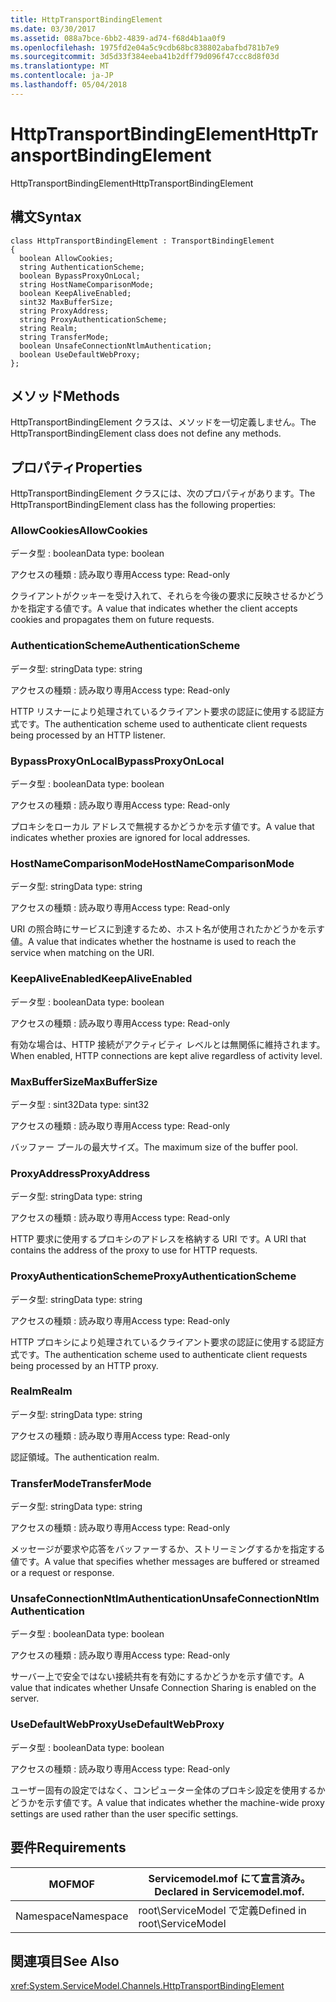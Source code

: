 ```yaml
---
title: HttpTransportBindingElement
ms.date: 03/30/2017
ms.assetid: 088a7bce-6bb2-4839-ad74-f68d4b1aa0f9
ms.openlocfilehash: 1975fd2e04a5c9cdb68bc838802abafbd781b7e9
ms.sourcegitcommit: 3d5d33f384eeba41b2dff79d096f47ccc8d8f03d
ms.translationtype: MT
ms.contentlocale: ja-JP
ms.lasthandoff: 05/04/2018
---
```

# <a name="httptransportbindingelement"></a><span data-ttu-id="0b9d3-102">HttpTransportBindingElement</span><span class="sxs-lookup"><span data-stu-id="0b9d3-102">HttpTransportBindingElement</span></span>
<span data-ttu-id="0b9d3-103">HttpTransportBindingElement</span><span class="sxs-lookup"><span data-stu-id="0b9d3-103">HttpTransportBindingElement</span></span>  
  
## <a name="syntax"></a><span data-ttu-id="0b9d3-104">構文</span><span class="sxs-lookup"><span data-stu-id="0b9d3-104">Syntax</span></span>  
  
```  
class HttpTransportBindingElement : TransportBindingElement  
{  
  boolean AllowCookies;  
  string AuthenticationScheme;  
  boolean BypassProxyOnLocal;  
  string HostNameComparisonMode;  
  boolean KeepAliveEnabled;  
  sint32 MaxBufferSize;  
  string ProxyAddress;  
  string ProxyAuthenticationScheme;  
  string Realm;  
  string TransferMode;  
  boolean UnsafeConnectionNtlmAuthentication;  
  boolean UseDefaultWebProxy;  
};  
```  
  
## <a name="methods"></a><span data-ttu-id="0b9d3-105">メソッド</span><span class="sxs-lookup"><span data-stu-id="0b9d3-105">Methods</span></span>  
 <span data-ttu-id="0b9d3-106">HttpTransportBindingElement クラスは、メソッドを一切定義しません。</span><span class="sxs-lookup"><span data-stu-id="0b9d3-106">The HttpTransportBindingElement class does not define any methods.</span></span>  
  
## <a name="properties"></a><span data-ttu-id="0b9d3-107">プロパティ</span><span class="sxs-lookup"><span data-stu-id="0b9d3-107">Properties</span></span>  
 <span data-ttu-id="0b9d3-108">HttpTransportBindingElement クラスには、次のプロパティがあります。</span><span class="sxs-lookup"><span data-stu-id="0b9d3-108">The HttpTransportBindingElement class has the following properties:</span></span>  
  
### <a name="allowcookies"></a><span data-ttu-id="0b9d3-109">AllowCookies</span><span class="sxs-lookup"><span data-stu-id="0b9d3-109">AllowCookies</span></span>  
 <span data-ttu-id="0b9d3-110">データ型 : boolean</span><span class="sxs-lookup"><span data-stu-id="0b9d3-110">Data type: boolean</span></span>  
  
 <span data-ttu-id="0b9d3-111">アクセスの種類 : 読み取り専用</span><span class="sxs-lookup"><span data-stu-id="0b9d3-111">Access type: Read-only</span></span>  
  
 <span data-ttu-id="0b9d3-112">クライアントがクッキーを受け入れて、それらを今後の要求に反映させるかどうかを指定する値です。</span><span class="sxs-lookup"><span data-stu-id="0b9d3-112">A value that indicates whether the client accepts cookies and propagates them on future requests.</span></span>  
  
### <a name="authenticationscheme"></a><span data-ttu-id="0b9d3-113">AuthenticationScheme</span><span class="sxs-lookup"><span data-stu-id="0b9d3-113">AuthenticationScheme</span></span>  
 <span data-ttu-id="0b9d3-114">データ型: string</span><span class="sxs-lookup"><span data-stu-id="0b9d3-114">Data type: string</span></span>  
  
 <span data-ttu-id="0b9d3-115">アクセスの種類 : 読み取り専用</span><span class="sxs-lookup"><span data-stu-id="0b9d3-115">Access type: Read-only</span></span>  
  
 <span data-ttu-id="0b9d3-116">HTTP リスナーにより処理されているクライアント要求の認証に使用する認証方式です。</span><span class="sxs-lookup"><span data-stu-id="0b9d3-116">The authentication scheme used to authenticate client requests being processed by an HTTP listener.</span></span>  
  
### <a name="bypassproxyonlocal"></a><span data-ttu-id="0b9d3-117">BypassProxyOnLocal</span><span class="sxs-lookup"><span data-stu-id="0b9d3-117">BypassProxyOnLocal</span></span>  
 <span data-ttu-id="0b9d3-118">データ型 : boolean</span><span class="sxs-lookup"><span data-stu-id="0b9d3-118">Data type: boolean</span></span>  
  
 <span data-ttu-id="0b9d3-119">アクセスの種類 : 読み取り専用</span><span class="sxs-lookup"><span data-stu-id="0b9d3-119">Access type: Read-only</span></span>  
  
 <span data-ttu-id="0b9d3-120">プロキシをローカル アドレスで無視するかどうかを示す値です。</span><span class="sxs-lookup"><span data-stu-id="0b9d3-120">A value that indicates whether proxies are ignored for local addresses.</span></span>  
  
### <a name="hostnamecomparisonmode"></a><span data-ttu-id="0b9d3-121">HostNameComparisonMode</span><span class="sxs-lookup"><span data-stu-id="0b9d3-121">HostNameComparisonMode</span></span>  
 <span data-ttu-id="0b9d3-122">データ型: string</span><span class="sxs-lookup"><span data-stu-id="0b9d3-122">Data type: string</span></span>  
  
 <span data-ttu-id="0b9d3-123">アクセスの種類 : 読み取り専用</span><span class="sxs-lookup"><span data-stu-id="0b9d3-123">Access type: Read-only</span></span>  
  
 <span data-ttu-id="0b9d3-124">URI の照合時にサービスに到達するため、ホスト名が使用されたかどうかを示す値。</span><span class="sxs-lookup"><span data-stu-id="0b9d3-124">A value that indicates whether the hostname is used to reach the service when matching on the URI.</span></span>  
  
### <a name="keepaliveenabled"></a><span data-ttu-id="0b9d3-125">KeepAliveEnabled</span><span class="sxs-lookup"><span data-stu-id="0b9d3-125">KeepAliveEnabled</span></span>  
 <span data-ttu-id="0b9d3-126">データ型 : boolean</span><span class="sxs-lookup"><span data-stu-id="0b9d3-126">Data type: boolean</span></span>  
  
 <span data-ttu-id="0b9d3-127">アクセスの種類 : 読み取り専用</span><span class="sxs-lookup"><span data-stu-id="0b9d3-127">Access type: Read-only</span></span>  
  
 <span data-ttu-id="0b9d3-128">有効な場合は、HTTP 接続がアクティビティ レベルとは無関係に維持されます。</span><span class="sxs-lookup"><span data-stu-id="0b9d3-128">When enabled, HTTP connections are kept alive regardless of activity level.</span></span>  
  
### <a name="maxbuffersize"></a><span data-ttu-id="0b9d3-129">MaxBufferSize</span><span class="sxs-lookup"><span data-stu-id="0b9d3-129">MaxBufferSize</span></span>  
 <span data-ttu-id="0b9d3-130">データ型 : sint32</span><span class="sxs-lookup"><span data-stu-id="0b9d3-130">Data type: sint32</span></span>  
  
 <span data-ttu-id="0b9d3-131">アクセスの種類 : 読み取り専用</span><span class="sxs-lookup"><span data-stu-id="0b9d3-131">Access type: Read-only</span></span>  
  
 <span data-ttu-id="0b9d3-132">バッファー プールの最大サイズ。</span><span class="sxs-lookup"><span data-stu-id="0b9d3-132">The maximum size of the buffer pool.</span></span>  
  
### <a name="proxyaddress"></a><span data-ttu-id="0b9d3-133">ProxyAddress</span><span class="sxs-lookup"><span data-stu-id="0b9d3-133">ProxyAddress</span></span>  
 <span data-ttu-id="0b9d3-134">データ型: string</span><span class="sxs-lookup"><span data-stu-id="0b9d3-134">Data type: string</span></span>  
  
 <span data-ttu-id="0b9d3-135">アクセスの種類 : 読み取り専用</span><span class="sxs-lookup"><span data-stu-id="0b9d3-135">Access type: Read-only</span></span>  
  
 <span data-ttu-id="0b9d3-136">HTTP 要求に使用するプロキシのアドレスを格納する URI です。</span><span class="sxs-lookup"><span data-stu-id="0b9d3-136">A URI that contains the address of the proxy to use for HTTP requests.</span></span>  
  
### <a name="proxyauthenticationscheme"></a><span data-ttu-id="0b9d3-137">ProxyAuthenticationScheme</span><span class="sxs-lookup"><span data-stu-id="0b9d3-137">ProxyAuthenticationScheme</span></span>  
 <span data-ttu-id="0b9d3-138">データ型: string</span><span class="sxs-lookup"><span data-stu-id="0b9d3-138">Data type: string</span></span>  
  
 <span data-ttu-id="0b9d3-139">アクセスの種類 : 読み取り専用</span><span class="sxs-lookup"><span data-stu-id="0b9d3-139">Access type: Read-only</span></span>  
  
 <span data-ttu-id="0b9d3-140">HTTP プロキシにより処理されているクライアント要求の認証に使用する認証方式です。</span><span class="sxs-lookup"><span data-stu-id="0b9d3-140">The authentication scheme used to authenticate client requests being processed by an HTTP proxy.</span></span>  
  
### <a name="realm"></a><span data-ttu-id="0b9d3-141">Realm</span><span class="sxs-lookup"><span data-stu-id="0b9d3-141">Realm</span></span>  
 <span data-ttu-id="0b9d3-142">データ型: string</span><span class="sxs-lookup"><span data-stu-id="0b9d3-142">Data type: string</span></span>  
  
 <span data-ttu-id="0b9d3-143">アクセスの種類 : 読み取り専用</span><span class="sxs-lookup"><span data-stu-id="0b9d3-143">Access type: Read-only</span></span>  
  
 <span data-ttu-id="0b9d3-144">認証領域。</span><span class="sxs-lookup"><span data-stu-id="0b9d3-144">The authentication realm.</span></span>  
  
### <a name="transfermode"></a><span data-ttu-id="0b9d3-145">TransferMode</span><span class="sxs-lookup"><span data-stu-id="0b9d3-145">TransferMode</span></span>  
 <span data-ttu-id="0b9d3-146">データ型: string</span><span class="sxs-lookup"><span data-stu-id="0b9d3-146">Data type: string</span></span>  
  
 <span data-ttu-id="0b9d3-147">アクセスの種類 : 読み取り専用</span><span class="sxs-lookup"><span data-stu-id="0b9d3-147">Access type: Read-only</span></span>  
  
 <span data-ttu-id="0b9d3-148">メッセージが要求や応答をバッファーするか、ストリーミングするかを指定する値です。</span><span class="sxs-lookup"><span data-stu-id="0b9d3-148">A value that specifies whether messages are buffered or streamed or a request or response.</span></span>  
  
### <a name="unsafeconnectionntlmauthentication"></a><span data-ttu-id="0b9d3-149">UnsafeConnectionNtlmAuthentication</span><span class="sxs-lookup"><span data-stu-id="0b9d3-149">UnsafeConnectionNtlmAuthentication</span></span>  
 <span data-ttu-id="0b9d3-150">データ型 : boolean</span><span class="sxs-lookup"><span data-stu-id="0b9d3-150">Data type: boolean</span></span>  
  
 <span data-ttu-id="0b9d3-151">アクセスの種類 : 読み取り専用</span><span class="sxs-lookup"><span data-stu-id="0b9d3-151">Access type: Read-only</span></span>  
  
 <span data-ttu-id="0b9d3-152">サーバー上で安全ではない接続共有を有効にするかどうかを示す値です。</span><span class="sxs-lookup"><span data-stu-id="0b9d3-152">A value that indicates whether Unsafe Connection Sharing is enabled on the server.</span></span>  
  
### <a name="usedefaultwebproxy"></a><span data-ttu-id="0b9d3-153">UseDefaultWebProxy</span><span class="sxs-lookup"><span data-stu-id="0b9d3-153">UseDefaultWebProxy</span></span>  
 <span data-ttu-id="0b9d3-154">データ型 : boolean</span><span class="sxs-lookup"><span data-stu-id="0b9d3-154">Data type: boolean</span></span>  
  
 <span data-ttu-id="0b9d3-155">アクセスの種類 : 読み取り専用</span><span class="sxs-lookup"><span data-stu-id="0b9d3-155">Access type: Read-only</span></span>  
  
 <span data-ttu-id="0b9d3-156">ユーザー固有の設定ではなく、コンピューター全体のプロキシ設定を使用するかどうかを示す値です。</span><span class="sxs-lookup"><span data-stu-id="0b9d3-156">A value that indicates whether the machine-wide proxy settings are used rather than the user specific settings.</span></span>  
  
## <a name="requirements"></a><span data-ttu-id="0b9d3-157">要件</span><span class="sxs-lookup"><span data-stu-id="0b9d3-157">Requirements</span></span>  
  
|<span data-ttu-id="0b9d3-158">MOF</span><span class="sxs-lookup"><span data-stu-id="0b9d3-158">MOF</span></span>|<span data-ttu-id="0b9d3-159">Servicemodel.mof にて宣言済み。</span><span class="sxs-lookup"><span data-stu-id="0b9d3-159">Declared in Servicemodel.mof.</span></span>|  
|---------|-----------------------------------|  
|<span data-ttu-id="0b9d3-160">Namespace</span><span class="sxs-lookup"><span data-stu-id="0b9d3-160">Namespace</span></span>|<span data-ttu-id="0b9d3-161">root\ServiceModel で定義</span><span class="sxs-lookup"><span data-stu-id="0b9d3-161">Defined in root\ServiceModel</span></span>|  
  
## <a name="see-also"></a><span data-ttu-id="0b9d3-162">関連項目</span><span class="sxs-lookup"><span data-stu-id="0b9d3-162">See Also</span></span>  
 <xref:System.ServiceModel.Channels.HttpTransportBindingElement>
